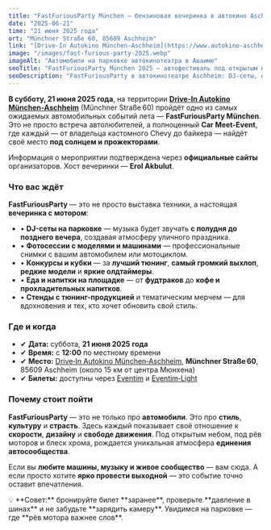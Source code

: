 ```yaml
---
title: "FastFuriousParty München — бензиновая вечеринка в автокино Aschheim"
date: "2025-06-21"
time: "21 июня 2025 года"
ort: "Münchner Straße 60, 85609 Aschheim"
link: "[Drive-In Autokino München-Aschheim](https://www.autokino-aschheim.de/)"
image: "/images/fast-furious-party-2025.webp"
imageAlt: "Автомобили на парковке автокинотеатра в Ашаиме"
seoTitle: "FastFuriousParty München 2025 — автофестиваль под открытым небом"
seoDescription: "FastFuriousParty в автокинотеатре Aschheim: DJ-сеты, фотосессии, конкурсы, фудтраки и настоящая атмосфера автомобильной встречи недалеко от Мюнхена."
---
```


**В субботу, 21 июня 2025 года**, на территории **[Drive-In Autokino München‑Aschheim](https://www.autokino-aschheim.de/)** (Münchner Straße 60) пройдёт одно из самых ожидаемых автомобильных событий лета — **FastFuriousParty München**. Это не просто встреча автолюбителей, а полноценный **Car Meet-Event**, где каждый — от владельца кастомного Chevy до байкера — найдёт своё место **под солнцем и прожекторами**.

Информация о мероприятии подтверждена через **официальные сайты** организаторов. Хост вечеринки — **Erol Akbulut**.

### Что вас ждёт

**FastFuriousParty** — это не просто выставка техники, а настоящая **вечеринка с мотором**:

- • **DJ-сеты на парковке** — музыка будет звучать **с полудня до позднего вечера**, создавая атмосферу уличного праздника.  
- • **Фотосессии с моделями и машинами** — профессиональные снимки с вашим автомобилем или мотоциклом.  
- • **Конкурсы и кубки** — за **лучший тюнинг**, **самый громкий выхлоп**, **редкие модели** и **яркие олдтаймеры**.  
- • **Еда и напитки на площадке** — от **фудтраков** до **кофе и прохладительных напитков**.  
- • **Стенды с тюнинг-продукцией** и тематическим мерчем — для вдохновения и тех, кто хочет обновить свой стиль.

### Где и когда

- ✔ **Дата:** суббота, **21 июня 2025 года**  
- ✔ **Время:** с **12:00** по местному времени  
- ✔ **Место:** [Drive‑In Autokino München‑Aschheim](https://www.autokino-aschheim.de/), **Münchner Straße 60**, 85609 Aschheim (около 15 км от центра Мюнхена)  
- ✔ **Билеты:** доступны через [Eventim](https://www.eventim.de/) и [Eventim‑Light](https://eventim-light.com/)

### Почему стоит пойти

**FastFuriousParty** — это не только про **автомобили**. Это про **стиль**, **культуру** и **страсть**. Здесь каждый показывает своё отношение к **скорости**, **дизайну** и **свободе движения**. Под открытым небом, под рёв моторов и блеск хрома, рождается уникальная атмосфера **единения автосообщества**.

Если вы **любите машины, музыку и живое сообщество** — вам сюда. А если просто хотите **ярко провести выходной** — это событие точно оставит впечатления.

<p class="tips">
💡 **Совет:** бронируйте билет **заранее**, проверьте **давление в шинах** и не забудьте **зарядить камеру**. Увидимся на парковке — где **рёв мотора важнее слов**.
</p>
